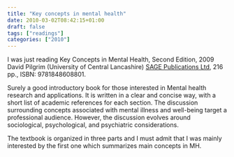 ```yaml
---
title: "Key concepts in mental health"
date: 2010-03-02T08:42:15+01:00
draft: false
tags: ["readings"]
categories: ["2010"]
---
```


I was just reading Key Concepts in Mental Health, Second Edition, 2009 David Pilgrim (University of Central Lancashire) [SAGE Publications Ltd](http://www.sagepub.com/booksProdDesc.nav?prodId=Book233937), 216 pp., ISBN: 9781848608801.

Surely a good introductory book for those interested in Mental health research and applications. It is written in a clear and concise way, with a short list of academic references for each section. The discussion surrounding concepts associated with mental illness and well-being target a professional audience. However, the discussion evolves around sociological, psychological, and psychiatric considerations.

The textbook is organized in three parts and I must admit that I was mainly interested by the first one which summarizes main concepts in MH.

